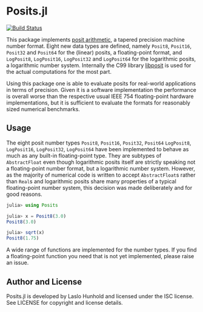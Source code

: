 # Posits.jl

[![Build Status](https://github.com/takum-arithmetic/Posits.jl/actions/workflows/CI.yml/badge.svg?branch=master)](https://github.com/takum-arithmetic/Posits.jl/actions/workflows/CI.yml?query=branch%3Amaster)

This package implements [posit arithmetic](https://posithub.org/docs/posit_standard-2.pdf), a tapered
precision machine number format. Eight new data types are defined, namely
`Posit8`, `Posit16`, `Posit32` and `Posit64` for the (linear) posits,
a floating-point format, and `LogPosit8`, `LogPosit16`,
`LogPosit32` and `LogPosit64` for the logarithmic posits, a logarithmic
number system. Internally the C99 library
[libposit](https://github.com/takum-arithmetic/libposit) is used for the
actual computations for the most part.

Using this package one is able to evaluate posits for real-world applications
in terms of precision. Given it is a software implementation the performance
is overall worse than the respective usual IEEE 754 floating-point hardware
implementations, but it is sufficient to evaluate the formats for reasonably
sized numerical benchmarks.

## Usage

The eight posit number types `Posit8`, `Posit16`, `Posit32`, `Posit64`
`LogPosit8`, `LogPosit16`, `LogPosit32`, `LogPosit64`
have been implemented to behave as much as any built-in floating-point
type. They are subtypes of `AbstractFloat` even though logarithmic posits itself
are strictly speaking not a floating-point number format, but a
logarithmic number system. However, as the majority of numerical code is
written to accept `AbstractFloat`s rather than `Real`s and logarithmic
posits share many properties of a typical floating-point number system,
this decision was made deliberately and for good reasons.

```julia
julia> using Posits

julia> x = Posit8(3.0)
Posit8(3.0)

julia> sqrt(x)
Posit8(1.75)
```

A wide range of functions are implemented for the number types. If you find
a floating-point function you need that is not yet implemented, please raise
an issue.

## Author and License

Posits.jl is developed by Laslo Hunhold and licensed under the ISC
license. See LICENSE for copyright and license details.
